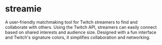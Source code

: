 # streamie
A user-friendly matchmaking tool for Twitch streamers to find and collaborate with others. Using the Twitch API, streamers can easily connect based on shared interests and audience size. Designed with a fun interface and Twitch's signature colors, it simplifies collaboration and networking.
